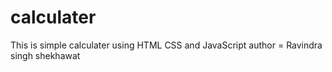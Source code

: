 # calculater
This is simple calculater using HTML CSS and JavaScript
author = Ravindra singh shekhawat
